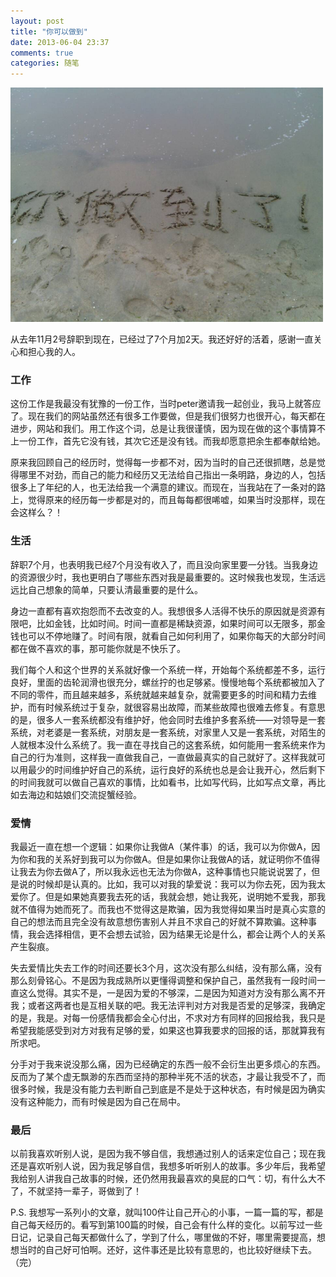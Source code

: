 ```yaml
---
layout: post
title: "你可以做到"
date: 2013-06-04 23:37
comments: true
categories: 随笔
---
```


<img src="/images/you_did_it.jpg" alt="你做到了" width="500">

从去年11月2号辞职到现在，已经过了7个月加2天。我还好好的活着，感谢一直关心和担心我的人。

### 工作
这份工作是我最没有犹豫的一份工作，当时peter邀请我一起创业，我马上就答应了。现在我们的网站虽然还有很多工作要做，但是我们很努力也很开心，每天都在进步，网站和我们。用工作这个词，总是让我很谨慎，因为现在做的这个事情算不上一份工作，首先它没有钱，其次它还是没有钱。而我却愿意把余生都奉献给她。

<!-- more -->
原来我回顾自己的经历时，觉得每一步都不对，因为当时的自己还很抓瞎，总是觉得哪里不对劲，而自己的能力和经历又无法给自己指出一条明路，身边的人，包括很多上了年纪的人，也无法给我一个满意的建议。而现在，当我站在了一条对的路上，觉得原来的经历每一步都是对的，而且每每都很唏嘘，如果当时没那样，现在会这样么？！

### 生活
辞职7个月，也表明我已经7个月没有收入了，而且没向家里要一分钱。当我身边的资源很少时，我也更明白了哪些东西对我是最重要的。这时候我也发现，生活远远比自己想象的简单，只要认清最重要的是什么。

身边一直都有喜欢抱怨而不去改变的人。我想很多人活得不快乐的原因就是资源有限吧，比如金钱，比如时间。时间一直都是稀缺资源，如果时间可以无限多，那金钱也可以不停地赚了。时间有限，就看自己如何利用了，如果你每天的大部分时间都在做不喜欢的事，那可能你就是不快乐了。

我们每个人和这个世界的关系就好像一个系统一样，开始每个系统都差不多，运行良好，里面的齿轮润滑也很充分，螺丝拧的也足够紧。慢慢地每个系统都被加入了不同的零件，而且越来越多，系统就越来越复杂，就需要更多的时间和精力去维护，而有时候系统过于复杂，就很容易出故障，而某些故障也很难去修复。有意思的是，很多人一套系统都没有维护好，他会同时去维护多套系统——对领导是一套系统，对老婆是一套系统，对朋友是一套系统，对家里人又是一套系统，对陌生的人就根本没什么系统了。我一直在寻找自己的这套系统，如何能用一套系统来作为自己的行为准则，这样我一直做我自己，一直做最真实的自己就好了。这样我就可以用最少的时间维护好自己的系统，运行良好的系统也总是会让我开心，然后剩下的时间我就可以做自己喜欢的事情，比如看书，比如写代码，比如写点文章，再比如去海边和姑娘们交流捉蟹经验。

### 爱情
我最近一直在想一个逻辑：如果你让我做A（某件事）的话，我可以为你做A，因为你和我的关系好到我可以为你做A。但是如果你让我做A的话，就证明你不值得让我去为你去做A了，所以我永远也无法为你做A，这种事情也只能说说罢了，但是说的时候却是认真的。比如，我可以对我的挚爱说：我可以为你去死，因为我太爱你了。但是如果她真要我去死的话，我就会想，她让我死，说明她不爱我，那我就不值得为她而死了。而我也不觉得这是欺骗，因为我觉得如果当时是真心实意的自己的想法而且完全没有故意想伤害别人并且不求自己的好就不算欺骗。这种事情，我会选择相信，更不会想去试验，因为结果无论是什么，都会让两个人的关系产生裂痕。

失去爱情比失去工作的时间还要长3个月，这次没有那么纠结，没有那么痛，没有那么刻骨铭心。不是因为我成熟所以更懂得调整和保护自己，虽然我有一段时间一直这么觉得。其实不是，一是因为爱的不够深，二是因为知道对方没有那么离不开我；或者这两者也是互相关联的吧。我无法评判对方对我是否爱的足够深，我确定的是，我是。对每一份感情我都会全心付出，不求对方有同样的回报给我，我只是希望我能感受到对方对我有足够的爱，如果这也算我要求的回报的话，那就算我有所求吧。

分手对于我来说没那么痛，因为已经确定的东西一般不会衍生出更多烦心的东西。反而为了某个虚无飘渺的东西而坚持的那种半死不活的状态，才最让我受不了，而很多时候，我是没有能力去判断自己到底是不是处于这种状态，有时候是因为确实没有这种能力，而有时候是因为自己在局中。

### 最后
以前我喜欢听别人说，是因为我不够自信，我想通过别人的话来定位自己；现在我还是喜欢听别人说，因为我足够自信，我想多听听别人的故事。多少年后，我希望我给别人讲我自己故事的时候，还仍然用我最喜欢的臭屁的口气：切，有什么大不了，不就坚持一辈子，哥做到了！

P.S. 我想写一系列小的文章，就叫100件让自己开心的小事，一篇一篇的写，都是自己每天经历的。看写到第100篇的时候，自己会有什么样的变化。以前写过一些日记，记录自己每天都做什么了，学到了什么，哪里做的不好，哪里需要提高，想想当时的自己好可怕啊。还好，这件事还是比较有意思的，也比较好继续下去。（完）
